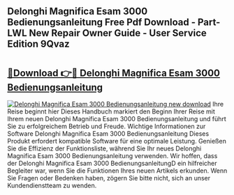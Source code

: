 ## Delonghi Magnifica Esam 3000 Bedienungsanleitung Free Pdf Download - Part-LWL New Repair Owner Guide - User Service Edition 9Qvaz

# <h2><a href="http://df2r9s.blite.top/?on=Delonghi+Magnifica+Esam+3000+Bedienungsanleitung">🔗Download 👉🔴 Delonghi Magnifica Esam 3000 Bedienungsanleitung</a></h2>

[![Delonghi Magnifica Esam 3000 Bedienungsanleitung new download](https://i.imgur.com/lujVjoI.png)](http://df2r9s.blite.top/?on=Delonghi+Magnifica+Esam+3000+Bedienungsanleitung)
Ihre Reise beginnt hier Dieses Handbuch markiert den Beginn Ihrer Reise mit Ihrem neuen Delonghi Magnifica Esam 3000 Bedienungsanleitung und führt Sie zu erfolgreichem Betrieb und Freude. Wichtige Informationen zur Software Delonghi Magnifica Esam 3000 Bedienungsanleitung Dieses Produkt erfordert kompatible Software für eine optimale Leistung. Genießen Sie die Effizienz der Funktionsliste, während Sie Ihr neues Delonghi Magnifica Esam 3000 Bedienungsanleitung verwenden. Wir hoffen, dass der Delonghi Magnifica Esam 3000 BedienungsanleitungD ein hilfreicher Begleiter war, wenn Sie die Funktionen Ihres neuen Artikels erkunden. Wenn Sie Fragen oder Bedenken haben, zögern Sie bitte nicht, sich an unser Kundendienstteam zu wenden.
